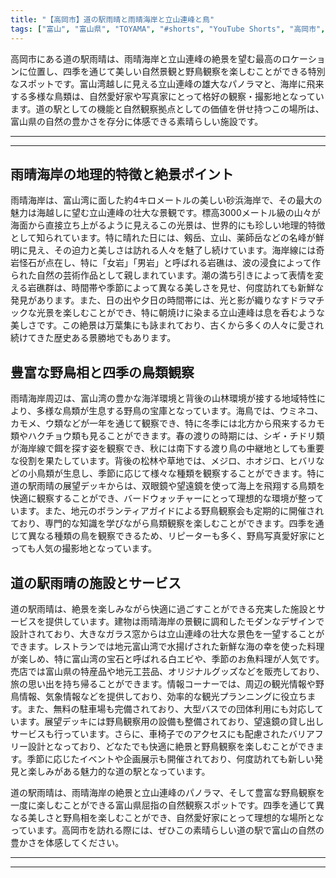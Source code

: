 ```yaml
---
title: "【高岡市】道の駅雨晴と雨晴海岸と立山連峰と鳥"
tags: ["富山", "富山県", "TOYAMA", "#shorts", "YouTube Shorts", "高岡市", "高岡観光", "雨晴海岸", "国宝瑞龍寺", "富山観光", "富山旅行", "北陸観光", "日本海", "立山黒部", "動画", "ショート動画", "富山県の観光スポット", "富山県でおすすめの場所", "富山県の名所", "富山県の見どころ", "富山県のグルメ", "富山県の文化", "富山県の自然", "富山県のイベント"]
---
```


高岡市にある道の駅雨晴は、雨晴海岸と立山連峰の絶景を望む最高のロケーションに位置し、四季を通じて美しい自然景観と野鳥観察を楽しむことができる特別なスポットです。富山湾越しに見える立山連峰の雄大なパノラマと、海岸に飛来する多様な鳥類は、自然愛好家や写真家にとって格好の観察・撮影地となっています。道の駅としての機能と自然観察拠点としての価値を併せ持つこの場所は、富山県の自然の豊かさを存分に体感できる素晴らしい施設です。

---

<!-- 🎥 YouTube動画埋め込み -->
<!-- No YouTube URL provided -->

---

## 雨晴海岸の地理的特徴と絶景ポイント

雨晴海岸は、富山湾に面した約4キロメートルの美しい砂浜海岸で、その最大の魅力は海越しに望む立山連峰の壮大な景観です。標高3000メートル級の山々が海面から直接立ち上がるように見えるこの光景は、世界的にも珍しい地理的特徴として知られています。特に晴れた日には、剱岳、立山、薬師岳などの名峰が鮮明に見え、その迫力と美しさは訪れる人々を魅了し続けています。海岸線には奇岩怪石が点在し、特に「女岩」「男岩」と呼ばれる岩礁は、波の浸食によって作られた自然の芸術作品として親しまれています。潮の満ち引きによって表情を変える岩礁群は、時間帯や季節によって異なる美しさを見せ、何度訪れても新鮮な発見があります。また、日の出や夕日の時間帯には、光と影が織りなすドラマチックな光景を楽しむことができ、特に朝焼けに染まる立山連峰は息を呑むような美しさです。この絶景は万葉集にも詠まれており、古くから多くの人々に愛され続けてきた歴史ある景勝地でもあります。

## 豊富な野鳥相と四季の鳥類観察

雨晴海岸周辺は、富山湾の豊かな海洋環境と背後の山林環境が接する地域特性により、多様な鳥類が生息する野鳥の宝庫となっています。海鳥では、ウミネコ、カモメ、ウ類などが一年を通じて観察でき、特に冬季には北方から飛来するカモ類やハクチョウ類も見ることができます。春の渡りの時期には、シギ・チドリ類が海岸線で餌を探す姿を観察でき、秋には南下する渡り鳥の中継地としても重要な役割を果たしています。背後の松林や草地では、メジロ、ホオジロ、ヒバリなどの小鳥類が生息し、季節に応じて様々な種類を観察することができます。特に道の駅雨晴の展望デッキからは、双眼鏡や望遠鏡を使って海上を飛翔する鳥類を快適に観察することができ、バードウォッチャーにとって理想的な環境が整っています。また、地元のボランティアガイドによる野鳥観察会も定期的に開催されており、専門的な知識を学びながら鳥類観察を楽しむことができます。四季を通じて異なる種類の鳥を観察できるため、リピーターも多く、野鳥写真愛好家にとっても人気の撮影地となっています。

## 道の駅雨晴の施設とサービス

道の駅雨晴は、絶景を楽しみながら快適に過ごすことができる充実した施設とサービスを提供しています。建物は雨晴海岸の景観に調和したモダンなデザインで設計されており、大きなガラス窓からは立山連峰の壮大な景色を一望することができます。レストランでは地元富山湾で水揚げされた新鮮な海の幸を使った料理が楽しめ、特に富山湾の宝石と呼ばれる白エビや、季節のお魚料理が人気です。売店では富山県の特産品や地元工芸品、オリジナルグッズなどを販売しており、旅の思い出を持ち帰ることができます。情報コーナーでは、周辺の観光情報や野鳥情報、気象情報などを提供しており、効率的な観光プランニングに役立ちます。また、無料の駐車場も完備されており、大型バスでの団体利用にも対応しています。展望デッキには野鳥観察用の設備も整備されており、望遠鏡の貸し出しサービスも行っています。さらに、車椅子でのアクセスにも配慮されたバリアフリー設計となっており、どなたでも快適に絶景と野鳥観察を楽しむことができます。季節に応じたイベントや企画展示も開催されており、何度訪れても新しい発見と楽しみがある魅力的な道の駅となっています。

道の駅雨晴は、雨晴海岸の絶景と立山連峰のパノラマ、そして豊富な野鳥観察を一度に楽しむことができる富山県屈指の自然観察スポットです。四季を通じて異なる美しさと野鳥相を楽しむことができ、自然愛好家にとって理想的な場所となっています。高岡市を訪れる際には、ぜひこの素晴らしい道の駅で富山の自然の豊かさを体感してください。

---

<!-- 🗺 Googleマップ（自動表示: page.tsxで地域名から自動生成） -->

<!-- 📍 宿泊リンク（自動表示: page.tsxで地域別リンクを自動生成）
     - タイトルから地域名を抽出
     - JTB / 楽天トラベル / じゃらん / 一休.com 対応
     - 環境変数でプロバイダー切替可能
-->

<!-- 📚 関連記事（自動表示: page.tsxで同カテゴリから2件自動選択） -->

<!-- 🏷️ タグ（自動表示: page.tsxで記事最下部に自動配置） -->

---

<!--
【記事文字数ルール】
- 基本文字数: 最低1000文字以上
- 推奨文字数: 1000〜1500文字（スマホ読みやすさ最優先）
- 上限なし: 情報量的に必要な場合は1500文字や2000文字を超えても良い
- 判断基準: 読者にとって価値ある情報を過不足なく提供できる文字数

【記事構成の最終形】
1. タイトル・動画・本文
2. まとめ
3. Googleマップ（見出しなし、マップのみ自動表示）
4. **宿泊リンク（地域別自動生成）** ← 2025年10月7日追加
5. 関連記事（H3、同カテゴリから2件自動選択）
6. タグ（記事最下部に自動表示）
7. ナビゲーションボタン

【宿泊リンクシステム仕様】
- タイトルから地域名を自動抽出（【〇〇市】形式優先）
- 北陸地方地域辞書: 富山/石川/福井の主要都市対応
- 対応プロバイダー: JTB（既定）/ 楽天トラベル / じゃらん / 一休.com
- 環境変数で切替: NEXT_PUBLIC_DEFAULT_TRAVEL_PROVIDER
- URLテンプレート: 地域名自動エンコード + アフィリエイトID挿入
- 配置位置: Googleマップ直後、関連記事より前

【自動生成セクション】
※以下はpage.tsxで自動生成されるため、記事本文には含めない
- Googleマップ: タイトル【】内の地域名から生成
- 宿泊リンク: 地域名抽出 → Deeplink生成 → スタイル適用
- 関連記事: 同カテゴリから2件を自動選択・リンク化
- タグ: 記事データから最下部に自動配置

【削除済みセクション】
※アクセス方法・周辺情報・公式リンクセクションは不要（2025年10月5日削除）

【AdSense・アフィリエイト】
- Google AdSense: 全ページ自動読み込み（layout.tsx）
- アフィリエイトスクリプト: AffilScript（layout.tsx）
- data-affil属性での動的リンク変換機能あり（現在は宿泊リンクで代替）

【最終更新】2025年10月7日 - 地域別宿泊リンク自動生成システム実装
-->
